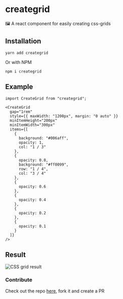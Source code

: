 # creategrid

🖼 A react component for easily creating css-grids

## Installation

    yarn add creategrid
    
Or with NPM

    npm i creategrid

## Example

```
import CreateGrid from "creategrid";

<CreateGrid
  gap="1rem"
  style={{ maxWidth: "1200px", margin: "0 auto" }}
  minItemHeight="200px"
  minItemWidth="300px"
  items={[
    {
      background: "#006aff",
      opacity: 1,
      col: "1 / 3"
    },
    {
      opacity: 0.8,
      background: "#ff0099",
      row: "1 / 4",
      col: "3 / 4"
    },
    {
      opacity: 0.6
    },
    {
      opacity: 0.4
    },
    {
      opacity: 0.2
    },
    {
      opacity: 0.1
    }
  ]}
/>
```

## Result

![CSS grid result](https://drive.google.com/uc?export=view&id=10XaF9czXSbdeai4s_45Y_qRHV7-bq3QJ "CSS grid result")

### Contribute

Check out the repo [here](https://github.com/albingroen/grid), fork it and create a PR
